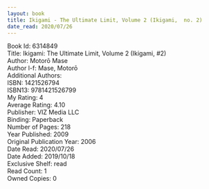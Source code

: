 ```yaml
---
layout: book
title: Ikigami - The Ultimate Limit, Volume 2 (Ikigami,  no. 2)
date_read: 2020/07/26
---
```


Book Id: 6314849<br />
Title: Ikigami: The Ultimate Limit, Volume 2 (Ikigami, #2)<br />
Author: Motorō Mase<br />
Author l-f: Mase, Motorō<br />
Additional Authors: <br />
ISBN: 1421526794<br />
ISBN13: 9781421526799<br />
My Rating: 4<br />
Average Rating: 4.10<br />
Publisher: VIZ Media LLC<br />
Binding: Paperback<br />
Number of Pages: 218<br />
Year Published: 2009<br />
Original Publication Year: 2006<br />
Date Read: 2020/07/26<br />
Date Added: 2019/10/18<br />
Exclusive Shelf: read<br />
Read Count: 1<br />
Owned Copies: 0<br />

